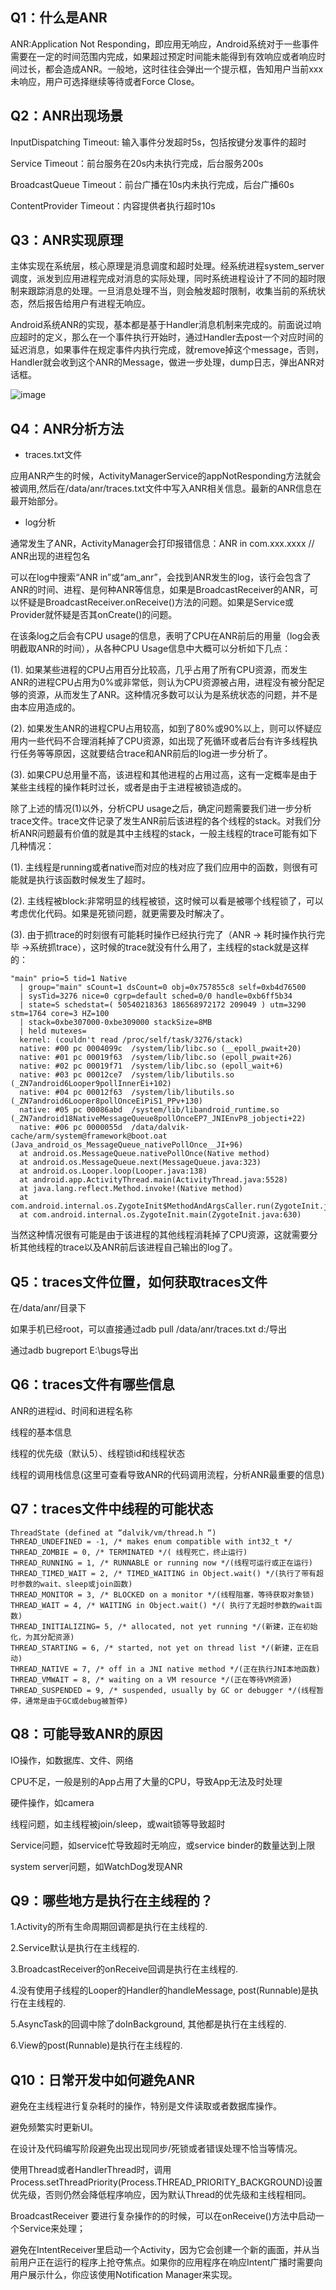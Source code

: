 ## Q1：什么是ANR

ANR:Application Not Responding，即应用无响应，Android系统对于一些事件需要在一定的时间范围内完成，如果超过预定时间能未能得到有效响应或者响应时间过长，都会造成ANR。一般地，这时往往会弹出一个提示框，告知用户当前xxx未响应，用户可选择继续等待或者Force Close。

## Q2：ANR出现场景

InputDispatching Timeout: 输入事件分发超时5s，包括按键分发事件的超时

Service Timeout：前台服务在20s内未执行完成，后台服务200s

BroadcastQueue Timeout：前台广播在10s内未执行完成，后台广播60s

ContentProvider Timeout：内容提供者执行超时10s

## Q3：ANR实现原理

主体实现在系统层，核心原理是消息调度和超时处理。经系统进程system_server调度，派发到应用进程完成对消息的实际处理，同时系统进程设计了不同的超时限制来跟踪消息的处理。一旦消息处理不当，则会触发超时限制，收集当前的系统状态，然后报告给用户有进程无响应。

Android系统ANR的实现，基本都是基于Handler消息机制来完成的。前面说过响应超时的定义，那么在一个事件执行开始时，通过Handler去post一个对应时间的延迟消息，如果事件在规定事件内执行完成，就remove掉这个message，否则，Handler就会收到这个ANR的Message，做进一步处理，dump日志，弹出ANR对话框。

![image](https://github.com/user-attachments/assets/3369d71a-c838-4b3d-b446-f4f8be08213e)

## Q4：ANR分析方法

- traces.txt文件

应用ANR产生的时候，ActivityManagerService的appNotResponding方法就会被调用,然后在/data/anr/traces.txt文件中写入ANR相关信息。最新的ANR信息在最开始部分。

- log分析

通常发生了ANR，ActivityManager会打印报错信息：ANR in com.xxx.xxxx // ANR出现的进程包名

可以在log中搜索“ANR in”或“am_anr”，会找到ANR发生的log，该行会包含了ANR的时间、进程、是何种ANR等信息，如果是BroadcastReceiver的ANR，可以怀疑是BroadcastReceiver.onReceive()方法的问题。如果是Service或Provider就怀疑是否其onCreate()的问题。

在该条log之后会有CPU usage的信息，表明了CPU在ANR前后的用量（log会表明截取ANR的时间），从各种CPU Usage信息中大概可以分析如下几点：

(1). 如果某些进程的CPU占用百分比较高，几乎占用了所有CPU资源，而发生ANR的进程CPU占用为0%或非常低，则认为CPU资源被占用，进程没有被分配足够的资源，从而发生了ANR。这种情况多数可以认为是系统状态的问题，并不是由本应用造成的。

(2). 如果发生ANR的进程CPU占用较高，如到了80%或90%以上，则可以怀疑应用内一些代码不合理消耗掉了CPU资源，如出现了死循环或者后台有许多线程执行任务等等原因，这就要结合trace和ANR前后的log进一步分析了。

(3). 如果CPU总用量不高，该进程和其他进程的占用过高，这有一定概率是由于某些主线程的操作耗时过长，或者是由于主进程被锁造成的。

除了上述的情况(1)以外，分析CPU usage之后，确定问题需要我们进一步分析trace文件。trace文件记录了发生ANR前后该进程的各个线程的stack。对我们分析ANR问题最有价值的就是其中主线程的stack，一般主线程的trace可能有如下几种情况：

(1). 主线程是running或者native而对应的栈对应了我们应用中的函数，则很有可能就是执行该函数时候发生了超时。

(2). 主线程被block:非常明显的线程被锁，这时候可以看是被哪个线程锁了，可以考虑优化代码。如果是死锁问题，就更需要及时解决了。

(3). 由于抓trace的时刻很有可能耗时操作已经执行完了（ANR -> 耗时操作执行完毕 ->系统抓trace），这时候的trace就没有什么用了，主线程的stack就是这样的：

```
"main" prio=5 tid=1 Native
  | group="main" sCount=1 dsCount=0 obj=0x757855c8 self=0xb4d76500
  | sysTid=3276 nice=0 cgrp=default sched=0/0 handle=0xb6ff5b34
  | state=S schedstat=( 50540218363 186568972172 209049 ) utm=3290 stm=1764 core=3 HZ=100
  | stack=0xbe307000-0xbe309000 stackSize=8MB
  | held mutexes=
  kernel: (couldn't read /proc/self/task/3276/stack)
  native: #00 pc 0004099c  /system/lib/libc.so (__epoll_pwait+20)
  native: #01 pc 00019f63  /system/lib/libc.so (epoll_pwait+26)
  native: #02 pc 00019f71  /system/lib/libc.so (epoll_wait+6)
  native: #03 pc 00012ce7  /system/lib/libutils.so (_ZN7android6Looper9pollInnerEi+102)
  native: #04 pc 00012f63  /system/lib/libutils.so (_ZN7android6Looper8pollOnceEiPiS1_PPv+130)
  native: #05 pc 00086abd  /system/lib/libandroid_runtime.so (_ZN7android18NativeMessageQueue8pollOnceEP7_JNIEnvP8_jobjecti+22)
  native: #06 pc 0000055d  /data/dalvik-cache/arm/system@framework@boot.oat (Java_android_os_MessageQueue_nativePollOnce__JI+96)
  at android.os.MessageQueue.nativePollOnce(Native method)
  at android.os.MessageQueue.next(MessageQueue.java:323)
  at android.os.Looper.loop(Looper.java:138)
  at android.app.ActivityThread.main(ActivityThread.java:5528)
  at java.lang.reflect.Method.invoke!(Native method)
  at com.android.internal.os.ZygoteInit$MethodAndArgsCaller.run(ZygoteInit.java:740)
  at com.android.internal.os.ZygoteInit.main(ZygoteInit.java:630)
```

当然这种情况很有可能是由于该进程的其他线程消耗掉了CPU资源，这就需要分析其他线程的trace以及ANR前后该进程自己输出的log了。

## Q5：traces文件位置，如何获取traces文件

在/data/anr/目录下

如果手机已经root，可以直接通过adb pull /data/anr/traces.txt d:/导出

通过adb bugreport E:\bugs导出

## Q6：traces文件有哪些信息

ANR的进程id、时间和进程名称

线程的基本信息

线程的优先级（默认5）、线程锁id和线程状态

线程的调用栈信息(这里可查看导致ANR的代码调用流程，分析ANR最重要的信息)

## Q7：traces文件中线程的可能状态

```
ThreadState (defined at “dalvik/vm/thread.h “)
THREAD_UNDEFINED = -1, /* makes enum compatible with int32_t */
THREAD_ZOMBIE = 0, /* TERMINATED */( 线程死亡，终止运行)
THREAD_RUNNING = 1, /* RUNNABLE or running now */(线程可运行或正在运行)
THREAD_TIMED_WAIT = 2, /* TIMED_WAITING in Object.wait() */(执行了带有超时参数的wait、sleep或join函数)
THREAD_MONITOR = 3, /* BLOCKED on a monitor */(线程阻塞，等待获取对象锁)
THREAD_WAIT = 4, /* WAITING in Object.wait() */( 执行了无超时参数的wait函数)
THREAD_INITIALIZING= 5, /* allocated, not yet running */(新建，正在初始化，为其分配资源)
THREAD_STARTING = 6, /* started, not yet on thread list */(新建，正在启动)
THREAD_NATIVE = 7, /* off in a JNI native method */(正在执行JNI本地函数)
THREAD_VMWAIT = 8, /* waiting on a VM resource */(正在等待VM资源)
THREAD_SUSPENDED = 9, /* suspended, usually by GC or debugger */(线程暂停，通常是由于GC或debug被暂停)
```

## Q8：可能导致ANR的原因

IO操作，如数据库、文件、网络

CPU不足，一般是别的App占用了大量的CPU，导致App无法及时处理

硬件操作，如camera

线程问题，如主线程被join/sleep，或wait锁等导致超时

Service问题，如service忙导致超时无响应，或service binder的数量达到上限

system server问题，如WatchDog发现ANR

## Q9：哪些地方是执行在主线程的？

1.Activity的所有生命周期回调都是执行在主线程的.

2.Service默认是执行在主线程的.

3.BroadcastReceiver的onReceive回调是执行在主线程的.

4.没有使用子线程的Looper的Handler的handleMessage, post(Runnable)是执行在主线程的.

5.AsyncTask的回调中除了doInBackground, 其他都是执行在主线程的.

6.View的post(Runnable)是执行在主线程的.

## Q10：日常开发中如何避免ANR

避免在主线程进行复杂耗时的操作，特别是文件读取或者数据库操作。

避免频繁实时更新UI。

在设计及代码编写阶段避免出现出现同步/死锁或者错误处理不恰当等情况。

使用Thread或者HandlerThread时，调用Process.setThreadPriority(Process.THREAD_PRIORITY_BACKGROUND)设置优先级，否则仍然会降低程序响应，因为默认Thread的优先级和主线程相同。

BroadcastReceiver 要进行复杂操作的的时候，可以在onReceive()方法中启动一个Service来处理；

避免在IntentReceiver里启动一个Activity，因为它会创建一个新的画面，并从当前用户正在运行的程序上抢夺焦点。如果你的应用程序在响应Intent广播时需要向用户展示什么，你应该使用Notification Manager来实现。
